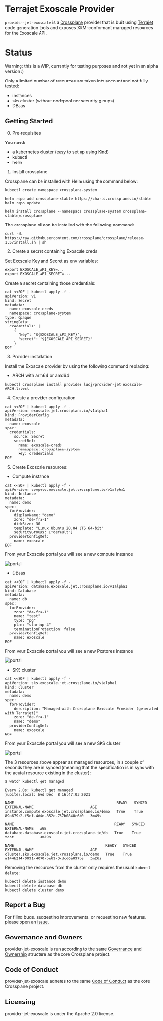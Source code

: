 # Terrajet Exoscale Provider

`provider-jet-exoscale` is a [Crossplane](https://crossplane.io/) provider that
is built using [Terrajet](https://github.com/crossplane-contrib/terrajet) code
generation tools and exposes XRM-conformant managed resources for the Exoscale API.

# Status

Warning: this is a WIP, currently for testing purposes and not yet in an alpha version :)

Only a limited number of resources are taken into account and not fully tested:
- instances
- sks cluster (without nodepool nor security groups)
- DBaas

## Getting Started

0. Pre-requisites

You need:
- a kubernetes cluster (easy to set up using [Kind](https://kind.sigs.k8s.io/docs/user/quick-start/))
- kubectl
- helm

1. Install crossplane

Crossplane can be installed with Helm using the command below:

```
kubectl create namespace crossplane-system

helm repo add crossplane-stable https://charts.crossplane.io/stable
helm repo update

helm install crossplane --namespace crossplane-system crossplane-stable/crossplane
```

The crossplane cli can be installed with the following command:

```
curl -sL https://raw.githubusercontent.com/crossplane/crossplane/release-1.5/install.sh | sh
```

2. Create a secret containing Exoscale creds

Set Exoscale Key and Secret as env variables:

```
export EXOSCALE_API_KEY=...
export EXOSCALE_API_SECRET=...
```

Create a secret containing those credentials:

```
cat <<EOF | kubectl apply -f -
apiVersion: v1
kind: Secret
metadata:
  name: exoscale-creds
  namespace: crossplane-system
type: Opaque
stringData:
  credentials: |
    {
      "key": "${EXOSCALE_API_KEY}",
      "secret": "${EXOSCALE_API_SECRET}"
    }
EOF
```

3. Provider installation

Install the Exoscale provider by using the following command replacing:
- ARCH with arm64 or amd64

```
kubectl crossplane install provider lucj/provider-jet-exoscale-ARCH:latest
```

4. Create a provider configuration

```
cat <<EOF | kubectl apply -f -
apiVersion: exoscale.jet.crossplane.io/v1alpha1
kind: ProviderConfig
metadata:
  name: exoscale
spec:
  credentials:
    source: Secret
    secretRef:
      name: exoscale-creds
      namespace: crossplane-system
      key: credentials
EOF
```

5. Create Exoscale resources:

- Compute instance

```
cat <<EOF | kubectl apply -f -
apiVersion: compute.exoscale.jet.crossplane.io/v1alpha1
kind: Instance
metadata:
  name: demo
spec:
  forProvider:
    displayName: "demo"
    zone: "de-fra-1"
    diskSize: 30
    template: "Linux Ubuntu 20.04 LTS 64-bit"
    securityGroups: ["default"]
  providerConfigRef:
    name: exoscale
EOF
```

From your Exoscale portal you will see a new compute instance

![portal](./picts/exoscale_compute_instance.png)

- DBaas

```
cat <<EOF | kubectl apply -f -
apiVersion: database.exoscale.jet.crossplane.io/v1alpha1
kind: Database
metadata:
  name: db
spec:
  forProvider:
    zone: "de-fra-1"
    name: "test"
    type: "pg"
    plan: "startup-4"
    terminationProtection: false
  providerConfigRef:
    name: exoscale
EOF
```

From your Exoscale portal you will see a new Postgres instance

![portal](./picts/exoscale_database.png)

- SKS cluster

```
cat <<EOF | kubectl apply -f -
apiVersion: sks.exoscale.jet.crossplane.io/v1alpha1
kind: Cluster
metadata:
  name: demo
spec:
  forProvider:
    description: "Managed with Crossplane Exoscale Provider (generated with Terrajet)"
    zone: "de-fra-1"
    name: "demo"
  providerConfigRef:
    name: exoscale
EOF
```

From your Exoscale portal you will see a new SKS cluster

![portal](./picts/exoscale_sks_cluster.png)


The 3 resources above appear as managed resources, in a couple of seconds they are in synced (meaning
that the specification is in sync with the acutal resource existing in the cluster):

```
$ watch kubectl get managed 

Every 2.0s: kubectl get managed                                                                                                                     jupiter.local: Wed Dec  8 16:47:03 2021

NAME                                               READY   SYNCED   EXTERNAL-NAME                          AGE
instance.compute.exoscale.jet.crossplane.io/demo   True    True     89a679c2-f5ef-4d6e-852e-757b0840c6b0   3m49s

NAME                                              READY   SYNCED   EXTERNAL-NAME   AGE
database.database.exoscale.jet.crossplane.io/db   True    True     test            3m39s

NAME                                          READY   SYNCED   EXTERNAL-NAME                          AGE
cluster.sks.exoscale.jet.crossplane.io/demo   True    True     a144b2f4-0091-4090-be69-3cdcd6a097de   3m26s
```

Removing the resources from the cluster only requires the usual `kubectl delete`:

```
kubectl delete instance demo
kubectl delete database db
kubectl delete cluster demo
```

## Report a Bug

For filing bugs, suggesting improvements, or requesting new features, please
open an [issue](https://github.com/lucj/provider-jet-exoscale/issues).

## Governance and Owners

provider-jet-exoscale is run according to the same
[Governance](https://github.com/crossplane/crossplane/blob/master/GOVERNANCE.md)
and [Ownership](https://github.com/crossplane/crossplane/blob/master/OWNERS.md)
structure as the core Crossplane project.

## Code of Conduct

provider-jet-exoscale adheres to the same [Code of
Conduct](https://github.com/crossplane/crossplane/blob/master/CODE_OF_CONDUCT.md)
as the core Crossplane project.

## Licensing

provider-jet-exoscale is under the Apache 2.0 license.
